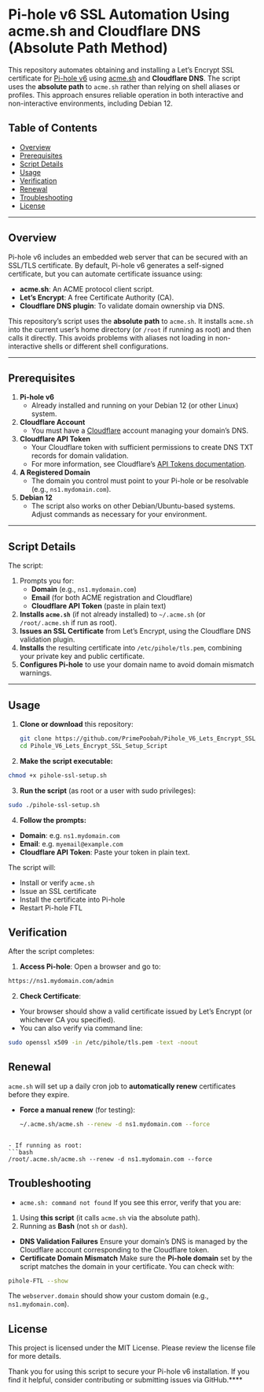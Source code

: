 # Pi-hole v6 SSL Automation Using acme.sh and Cloudflare DNS (Absolute Path Method)

This repository automates obtaining and installing a Let’s Encrypt SSL certificate for [Pi-hole v6](https://pi-hole.net/) using [acme.sh](https://github.com/acmesh-official/acme.sh) and **Cloudflare DNS**. The script uses the **absolute path** to `acme.sh` rather than relying on shell aliases or profiles. This approach ensures reliable operation in both interactive and non-interactive environments, including Debian 12.

## Table of Contents

- [Overview](#overview)
- [Prerequisites](#prerequisites)
- [Script Details](#script-details)
- [Usage](#usage)
- [Verification](#verification)
- [Renewal](#renewal)
- [Troubleshooting](#troubleshooting)
- [License](#license)

---

## Overview

Pi-hole v6 includes an embedded web server that can be secured with an SSL/TLS certificate. By default, Pi-hole v6 generates a self-signed certificate, but you can automate certificate issuance using:

- **acme.sh**: An ACME protocol client script.
- **Let’s Encrypt**: A free Certificate Authority (CA).
- **Cloudflare DNS plugin**: To validate domain ownership via DNS.

This repository’s script uses the **absolute path** to `acme.sh`. It installs `acme.sh` into the current user’s home directory (or `/root` if running as root) and then calls it directly. This avoids problems with aliases not loading in non-interactive shells or different shell configurations.

---

## Prerequisites

1. **Pi-hole v6**  
   - Already installed and running on your Debian 12 (or other Linux) system.
2. **Cloudflare Account**  
   - You must have a [Cloudflare](https://dash.cloudflare.com/) account managing your domain’s DNS.
3. **Cloudflare API Token**  
   - Your Cloudflare token with sufficient permissions to create DNS TXT records for domain validation.  
   - For more information, see Cloudflare’s [API Tokens documentation](https://developers.cloudflare.com/api/tokens/create/).
4. **A Registered Domain**  
   - The domain you control must point to your Pi-hole or be resolvable (e.g., `ns1.mydomain.com`).  
5. **Debian 12**  
   - The script also works on other Debian/Ubuntu-based systems. Adjust commands as necessary for your environment.

---

## Script Details

The script:
1. Prompts you for:
   - **Domain** (e.g., `ns1.mydomain.com`)
   - **Email** (for both ACME registration and Cloudflare)
   - **Cloudflare API Token** (paste in plain text)
2. **Installs `acme.sh`** (if not already installed) to `~/.acme.sh` (or `/root/.acme.sh` if run as root).
3. **Issues an SSL Certificate** from Let’s Encrypt, using the Cloudflare DNS validation plugin.
4. **Installs** the resulting certificate into `/etc/pihole/tls.pem`, combining your private key and public certificate.
5. **Configures Pi-hole** to use your domain name to avoid domain mismatch warnings.

---

## Usage

1. **Clone or download** this repository:
   ```bash
   git clone https://github.com/PrimePoobah/Pihole_V6_Lets_Encrypt_SSL_Setup_Script.git
   cd Pihole_V6_Lets_Encrypt_SSL_Setup_Script
   ```
   
2. **Make the script executable:**
  ```bash
  chmod +x pihole-ssl-setup.sh
   ```

3. **Run the script** (as root or a user with sudo privileges):
  ```bash
  sudo ./pihole-ssl-setup.sh
   ```

4. **Follow the prompts:**
  - **Domain**: e.g. `ns1.mydomain.com`
  - **Email**: e.g. `myemail@example.com`
  - **Cloudflare API Token**: Paste your token in plain text.

The script will:
  - Install or verify `acme.sh`
  - Issue an SSL certificate
  - Install the certificate into Pi-hole
  - Restart Pi-hole FTL

## Verification
After the script completes:

1. **Access Pi-hole**: Open a browser and go to:
  ```bash
  https://ns1.mydomain.com/admin
   ```

2. **Check Certificate**:
  - Your browser should show a valid certificate issued by Let’s Encrypt (or whichever CA you specified).
  - You can also verify via command line:
  ```bash
  sudo openssl x509 -in /etc/pihole/tls.pem -text -noout
   ```

## Renewal
`acme.sh` will set up a daily cron job to **automatically renew** certificates before they expire.

  - **Force a manual renew** (for testing):
    ```bash
    ~/.acme.sh/acme.sh --renew -d ns1.mydomain.com --force
   ```

  - If running as root:
   ```bash
   /root/.acme.sh/acme.sh --renew -d ns1.mydomain.com --force
   ```

## Troubleshooting
   - `acme.sh: command not found`
   If you see this error, verify that you are:
   1. Using **this script** (it calls `acme.sh` via the absolute path).
   2. Running as **Bash** (not `sh` or `dash`).
   - **DNS Validation Failures**
   Ensure your domain’s DNS is managed by the Cloudflare account corresponding to the Cloudflare token.
   - **Certificate Domain Mismatch**
   Make sure the **Pi-hole domain** set by the script matches the domain in your certificate. You can check with:
 ```bash
pihole-FTL --show
```
The `webserver.domain` should show your custom domain (e.g., `ns1.mydomain.com`).

## License
This project is licensed under the MIT License. Please review the license file for more details.

Thank you for using this script to secure your Pi-hole v6 installation. If you find it helpful, consider contributing or submitting issues via GitHub.****
